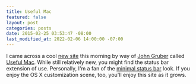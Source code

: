 ```yaml
---
title: Useful Mac
featured: false
layout: post
categories: posts
date: 2015-02-25 03:53:47 -08:00
last_modified_at: 2022-02-06 14:00:00 -07:00
---
```


I came across a cool [new site](http://usefulmac.com) this morning by way of [John Gruber](http://daringfireball.com) called [Useful Mac](http://usefulmac.com). While still relatively new, you might find the status bar extension of use. Personally, I'm a fan of the [minimal status bar](http://visnup.github.io/Minimal-Status-Bar/) look. If you enjoy the OS X customization scene, too, you'll enjoy this site as it grows.

